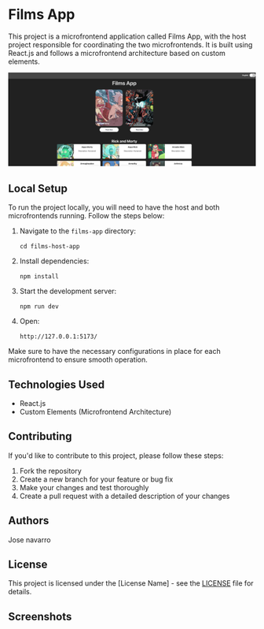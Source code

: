 # Films App

This project is a microfrontend application called Films App, with the host project responsible for coordinating the two microfrontends. It is built using React.js and follows a microfrontend architecture based on custom elements.

![App](https://raw.githubusercontent.com/JooseNavarro/films-host-app/main/app.png)

## Local Setup

To run the project locally, you will need to have the host and both microfrontends running. Follow the steps below:

1. Navigate to the `films-app` directory:
    ```
    cd films-host-app
    ```

2. Install dependencies:
    ```
    npm install
    ```

3. Start the development server:
    ```
    npm run dev
    ```
4. Open:
    ```
    http://127.0.0.1:5173/
    ```

Make sure to have the necessary configurations in place for each microfrontend to ensure smooth operation.

## Technologies Used

- React.js
- Custom Elements (Microfrontend Architecture)

## Contributing

If you'd like to contribute to this project, please follow these steps:

1. Fork the repository
2. Create a new branch for your feature or bug fix
3. Make your changes and test thoroughly
4. Create a pull request with a detailed description of your changes

## Authors

Jose navarro

## License

This project is licensed under the [License Name] - see the [LICENSE](LICENSE) file for details.

## Screenshots



